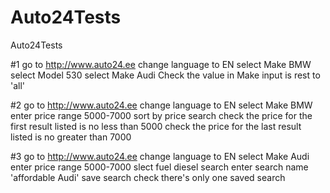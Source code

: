 # Auto24Tests
Auto24Tests

#1 
go to http://www.auto24.ee
change language to EN
select Make BMW
select Model 530
select Make Audi
Check the value in Make input is rest to 'all'

#2
go to http://www.auto24.ee
change language to EN
select Make BMW
enter price range 5000-7000
sort by price
search
check the price for the first result listed is no less than 5000
check the price for the last result listed is no greater than 7000

#3
go to http://www.auto24.ee
change language to EN
select Make Audi
enter price range 5000-7000
slect fuel diesel
search
enter search name 'affordable Audi'
save search
check there's only one saved search
